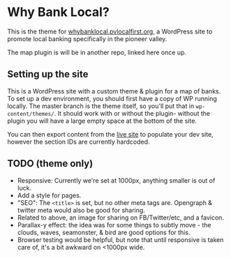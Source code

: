 Why Bank Local?
===============

This is the theme for [whybanklocal.pvlocalfirst.org](http://whybanklocal.pvlocalfirst.org), 
a WordPress site to promote local banking specifically in the pioneer valley.

The map plugin is will be in another repo, linked here once up.

Setting up the site
-------------------

This is a WordPress site with a custom theme & plugin for a map of banks. 
To set up a dev environment, you should first have a copy of WP running 
locally. The master branch is the theme itself, so you'll put that in 
`wp-content/themes/`. It should work with or without the plugin- without 
the plugin you will have a large empty space at the bottom of the site.

You can then export content from the [live site](http://whybanklocal.pvlocalfirst.org)
to populate your dev site, however the section IDs are currently hardcoded.

TODO (theme only)
-------------------
- Responsive: Currently we're set at 1000px, anything smaller is out of luck. 
- Add a style for pages.
- "SEO": The `<title>` is set, but no other meta tags are. Opengraph & twitter meta would also be good for sharing.
- Related to above, an image for sharing on FB/Twitter/etc, and a favicon.
- Parallax-y effect: the idea was for some things to subtly move - the clouds, waves, seamonster, & bird are good options for this.
- Browser testing would be helpful, but note that until responsive is taken care of, it's a bit awkward on <1000px wide.
